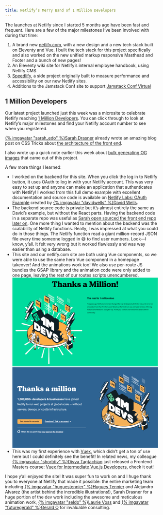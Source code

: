 ```yaml
---
title: Netlify’s Merry Band of 1 Million Developers
---
```

The launches at Netlify since I started 5 months ago have been fast and frequent. Here are a few of the major milestones I’ve been involved with during that time:

1. A brand new [netlify.com](https://www.netlify.com/), with a new design and a new tech stack built on Eleventy and Vue. I built the tech stack for this project specifically and also worked on the new unified markup responsive Masthead and Footer and a bunch of new pages!
1. An Eleventy wiki site for Netlify’s internal employee handbook, using Netlify CMS
1. [Speedlify](https://www.speedlify.dev/), a side project originally built to measure performance and accessibility on our new Netlify sites.
1. Additions to the Jamstack Conf site to support [Jamstack Conf Virtual](https://jamstackconf.com/virtual/)

## 1 Million Developers

Our latest project launched just this week was a microsite to celebrate Netlify reaching [1 Million Developers](https://million-devs.netlify.com/). You can click through to look at Netlify’s major milestones and find your Netlify account number to see when you registered.

[{% imgavatar "sarah_edo" %}Sarah Drasner](https://twitter.com/sarah_edo) already wrote an amazing blog post on CSS Tricks about [the architecture of the front end](https://css-tricks.com/the-making-of-netlifys-million-devs-svg-animation-site/).

I also wrote up a quick note earlier this week about [bulk generating OG images](/web/bulk-og/) that came out of this project.

A few more things I learned:

* I worked on the backend for this site. When you click the log in to Netlify button, it uses OAuth to log in with your Netlify account. This was very easy to set up and anyone can make an application that authenticates with Netlify! I worked from this full demo example with excellent documentation and source code is available on [Netlify Labs: OAuth Example](https://github.com/netlify-labs/oauth-example) created by [{% imgavatar "davidwells" %}David Wells](https://twitter.com/davidwells).
* The backend source code is private but it’s almost entirely the same as David’s example, but without the React parts. Having the backend code in a separate repo was useful as [Sarah open sourced the front end repo later on](https://github.com/netlify/million-devs). One more thing I wanted to mention about the backend was the scalability of Netlify functions. Really, I was impressed at what you could do in those things. The Netlify function read a giant million-record JSON file every time someone logged in 😅 to find user numbers. Look—I know, y’all. It felt very wrong but it worked flawlessly and was way easier than using a database.
* This site and our netlify.com site are both using Vue components, so we were able to use the same hero Vue component in a homepage takeover! And the animations work too! We also use per-route JS bundles the GSAP library and the animation code were only added to one page, leaving the rest of our routes scripts unencumbered. <img src="/web/img/posts/1mdevs/site.png"> <img src="/web/img/posts/1mdevs/homepage.png">
* This was my first experience with [Vuex](https://vuex.vuejs.org/), which didn’t get a ton of use here but I could definitely see the benefit! In related news, my colleague [{% imgavatar "shortdiv" %}Divya Tagtachian](https://twitter.com/shortdiv) just released a Frontend Masters course: [Vuex for Intermediate Vue.js Developers](https://frontendmasters.com/courses/vuex/?utm_source=twitterl&utm_medium=course-announce&utm_campaign=vuex), check it out!

I hope y’all enjoyed the site! It was super fun to work on and I huge thank you to everyone at Netlify that made it possible: the entire marketing team including [{% imgavatar "huguestennier" %}Hugues Tennier](https://twitter.com/huguestennier) and Alejandro Alvarez (the artist behind the incredible illustrations!), Sarah Drasner for a huge portion of the dev work including the awesome and meticulous animation work, [{% imgavatar "seldo" %}Laurie Voss](https://twitter.com/seldo) and [{% imgavatar "futuregerald" %}Gerald O](https://twitter.com/futuregerald/) for invaluable consulting.